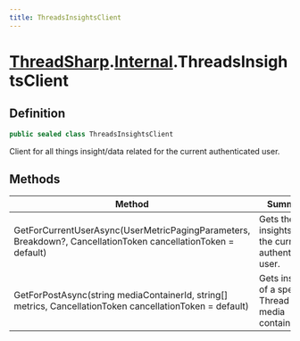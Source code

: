 ```yaml
---
title: ThreadsInsightsClient
---
```


# [ThreadSharp](../).[Internal](./).ThreadsInsightsClient

## Definition

```c#
public sealed class ThreadsInsightsClient
```

Client for all things insight/data related for the current authenticated user.

## Methods

| Method                                                                                                        | Summary                                                | Return Value                                                                                                                              |
|---------------------------------------------------------------------------------------------------------------|--------------------------------------------------------|-------------------------------------------------------------------------------------------------------------------------------------------|
| GetForCurrentUserAsync(UserMetricPagingParameters, Breakdown?, CancellationToken cancellationToken = default) | Gets the insights of the currently authenticated user. | The result, containing either a list of [`ThreadsUserInsightDataBase`](../Models/Api/ThreadsUserInsightDataBase) derivatives or an error. |
| GetForPostAsync(string mediaContainerId, string[] metrics, CancellationToken cancellationToken = default)     | Gets insights of a specific Thread or media container. | The result, containing either a list of [`ThreadsMediaInsightItem`](../Models/Api/Insights/ThreadsMediaInsightItem)s, or an error.        |
